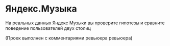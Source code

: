 # Яндекс.Музыка
На реальных данных Яндекс Музыки вы проверите гипотезы и сравните поведение пользователей двух столиц 

(Проек выполнен с комментариями ревьюера ревьюера)
